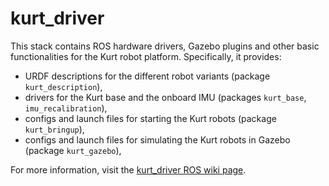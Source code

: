 kurt_driver
=============

This stack contains ROS hardware drivers, Gazebo plugins and other basic functionalities for the Kurt robot platform. Specifically, it provides:

* URDF descriptions for the different robot variants (package `kurt_description`),
* drivers for the Kurt base and the onboard IMU (packages `kurt_base`, `imu_recalibration`),
* configs and launch files for starting the Kurt robots (package `kurt_bringup`),
* configs and launch files for simulating the Kurt robots in Gazebo (package `kurt_gazebo`),

For more information, visit the [kurt_driver ROS wiki page](http://www.ros.org/wiki/kurt_driver).
